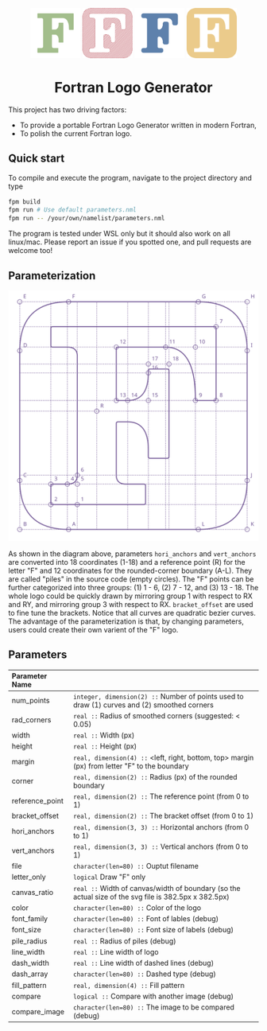 <p align="center">
  <img src="./data/logo_green_letter.svg" style="width:20%">
  <img src="./data/logo_red_rounded.svg" style="width:20%">
  <img src="./data/logo_blue_chobby.svg" style="width:20%">
  <img src="./data/logo_yellow_regular.svg" style="width:20%">
</p>

<h1 align="center">
  Fortran Logo Generator
</h1>

This project has two driving factors:

* To provide a portable Fortran Logo Generator written in modern Fortran,
* To polish the current Fortran logo.

## Quick start

To compile and execute the program, navigate to the project directory and type
```bash
fpm build
fpm run # Use default parameters.nml
fpm run -- /your/own/namelist/parameters.nml
```
The program is tested under WSL only but it should also work on all linux/mac. Please report an issue if you spotted one, and pull requests are welcome too!

## Parameterization

<p align="center">
  <img src="./data/logo_blueprint.svg">
</p>

As shown in the diagram above, parameters `hori_anchors` and `vert_anchors` are converted into 18 coordinates (1-18) and a reference point (R) for the letter "F" and 12 coordinates for the rounded-corner boundary (A-L). They are called "piles" in the source code (empty circles). The "F" points can be further categorized into three groups: (1) 1 - 6, (2) 7 - 12, and (3) 13 - 18. The whole logo could be quickly drawn by mirroring group 1 with respect to RX and RY, and mirroring group 3 with respect to RX. `bracket_offset` are used to fine tune the brackets. Notice that all curves are quadratic bezier curves. The advantage of the parameterization is that, by changing parameters, users could create their own varient of the "F" logo.

## Parameters

| Parameter Name | |
|:-----|:-------|
| num_points | `integer, dimension(2) ::` Number of points used to draw (1) curves and (2) smoothed corners |
| rad_corners | `real ::` Radius of smoothed corners (suggested: < 0.05) |
| width | `real ::` Width (px) |
| height | `real ::` Height (px) |
| margin | `real, dimension(4) ::` <left, right, bottom, top> margin (px) from letter "F" to the boundary|
| corner | `real, dimension(2) ::` Radius (px) of the rounded boundary |
| reference_point | `real, dimension(2) ::` The reference point (from 0 to 1) |
| bracket_offset | `real, dimension(2) ::` The bracket offset (from 0 to 1) |
| hori_anchors | `real, dimension(3, 3) ::` Horizontal anchors (from 0 to 1) |
| vert_anchors | `real, dimension(3, 3) ::` Vertical anchors (from 0 to 1) |
| file | `character(len=80) ::` Ouptut filename |
| letter_only | `logical` Draw "F" only|
| canvas_ratio | `real ::` Width of canvas/width of boundary (so the actual size of the svg file is 382.5px x 382.5px) |
| color | `character(len=80) ::` Color of the logo |
| font_family | `character(len=80) ::` Font of lables (debug) |
| font_size | `character(len=80) ::` Font size of labels (debug) |
| pile_radius | `real ::` Radius of piles (debug) |
| line_width | `real ::` Line width of logo |
| dash_width | `real ::` Line width of dashed lines (debug) |
| dash_array | `character(len=80) ::` Dashed type (debug) |
| fill_pattern | `real, dimension(4) ::` Fill pattern |
| compare | `logical ::` Compare with another image (debug) |
| compare_image | `character(len=80) ::` The image to be compared (debug) |
